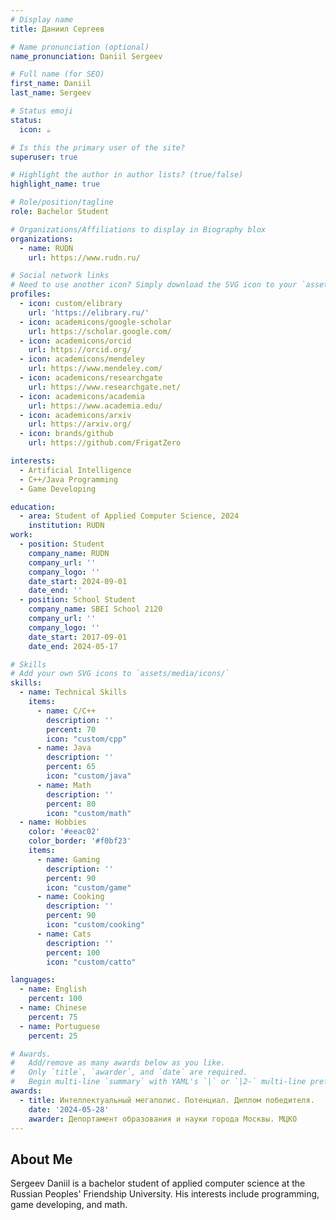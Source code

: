 ```yaml
---
# Display name
title: Даниил Сергеев

# Name pronunciation (optional)
name_pronunciation: Daniil Sergeev

# Full name (for SEO)
first_name: Daniil
last_name: Sergeev

# Status emoji
status:
  icon: ☕️

# Is this the primary user of the site?
superuser: true

# Highlight the author in author lists? (true/false)
highlight_name: true

# Role/position/tagline
role: Bachelor Student

# Organizations/Affiliations to display in Biography blox
organizations:
  - name: RUDN
    url: https://www.rudn.ru/

# Social network links
# Need to use another icon? Simply download the SVG icon to your `assets/media/icons/` folder.
profiles:
  - icon: custom/elibrary
    url: 'https://elibrary.ru/'
  - icon: academicons/google-scholar
    url: https://scholar.google.com/
  - icon: academicons/orcid
    url: https://orcid.org/
  - icon: academicons/mendeley
    url: https://www.mendeley.com/
  - icon: academicons/researchgate
    url: https://www.researchgate.net/
  - icon: academicons/academia
    url: https://www.academia.edu/
  - icon: academicons/arxiv
    url: https://arxiv.org/
  - icon: brands/github
    url: https://github.com/FrigatZero

interests:
  - Artificial Intelligence
  - C++/Java Programming
  - Game Developing

education:
  - area: Student of Applied Computer Science, 2024
    institution: RUDN
work:
  - position: Student
    company_name: RUDN
    company_url: ''
    company_logo: ''
    date_start: 2024-09-01
    date_end: ''
  - position: School Student
    company_name: SBEI School 2120
    company_url: ''
    company_logo: ''
    date_start: 2017-09-01
    date_end: 2024-05-17

# Skills
# Add your own SVG icons to `assets/media/icons/`
skills:
  - name: Technical Skills
    items:
      - name: C/C++
        description: ''
        percent: 70
        icon: "custom/cpp"
      - name: Java
        description: ''
        percent: 65
        icon: "custom/java"
      - name: Math
        description: ''
        percent: 80
        icon: "custom/math"
  - name: Hobbies
    color: '#eeac02'
    color_border: '#f0bf23'
    items:
      - name: Gaming
        description: ''
        percent: 90
        icon: "custom/game"
      - name: Cooking
        description: ''
        percent: 90
        icon: "custom/cooking"
      - name: Cats
        description: ''
        percent: 100
        icon: "custom/catto"

languages:
  - name: English
    percent: 100
  - name: Chinese
    percent: 75
  - name: Portuguese
    percent: 25

# Awards.
#   Add/remove as many awards below as you like.
#   Only `title`, `awarder`, and `date` are required.
#   Begin multi-line `summary` with YAML's `|` or `|2-` multi-line prefix and indent 2 spaces below.
awards:
  - title: Интеллектуальный мегаполис. Потенциал. Диплом победителя.
    date: '2024-05-28'
    awarder: Депортамент образования и науки города Москвы. МЦКО
---
```


## About Me

Sergeev Daniil is a bachelor student of applied computer science at the Russian Peoples' Friendship University. His interests include programming, game developing, and math.

